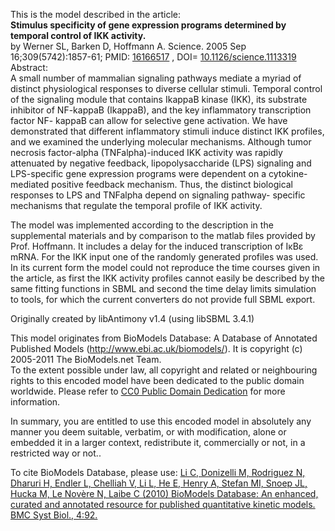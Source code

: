 

This is the model described in the article:  
**Stimulus specificity of gene expression programs determined by temporal control of IKK activity.**   
by Werner SL, Barken D, Hoffmann A. Science. 2005 Sep 16;309(5742):1857-61;
PMID: [16166517](http://www.ncbi.nlm.nih.gov/pubmed/16166517) , DOI=
[10.1126/science.1113319](http://dx.doi.org/10.1126/science.1113319)  
Abstract:  
A small number of mammalian signaling pathways mediate a myriad of distinct
physiological responses to diverse cellular stimuli. Temporal control of the
signaling module that contains IkappaB kinase (IKK), its substrate inhibitor
of NF-kappaB (IkappaB), and the key inflammatory transcription factor NF-
kappaB can allow for selective gene activation. We have demonstrated that
different inflammatory stimuli induce distinct IKK profiles, and we examined
the underlying molecular mechanisms. Although tumor necrosis factor-alpha
(TNFalpha)-induced IKK activity was rapidly attenuated by negative feedback,
lipopolysaccharide (LPS) signaling and LPS-specific gene expression programs
were dependent on a cytokine-mediated positive feedback mechanism. Thus, the
distinct biological responses to LPS and TNFalpha depend on signaling pathway-
specific mechanisms that regulate the temporal profile of IKK activity.

The model was implemented according to the description in the supplemental
materials and by comparison to the matlab files provided by Prof. Hoffmann. It
includes a delay for the induced transcription of IκBε mRNA. For the IKK input
one of the randomly generated profiles was used. In its current form the model
could not reproduce the time courses given in the article, as first the IKK
activity profiles cannot easily be described by the same fitting functions in
SBML and second the time delay limits simulation to tools, for which the
current converters do not provide full SBML export.

Originally created by libAntimony v1.4 (using libSBML 3.4.1)

This model originates from BioModels Database: A Database of Annotated
Published Models (http://www.ebi.ac.uk/biomodels/). It is copyright (c)
2005-2011 The BioModels.net Team.  
To the extent possible under law, all copyright and related or neighbouring
rights to this encoded model have been dedicated to the public domain
worldwide. Please refer to [CC0 Public Domain
Dedication](http://creativecommons.org/publicdomain/zero/1.0/) for more
information.

In summary, you are entitled to use this encoded model in absolutely any
manner you deem suitable, verbatim, or with modification, alone or embedded it
in a larger context, redistribute it, commercially or not, in a restricted way
or not..  
  
To cite BioModels Database, please use: [Li C, Donizelli M, Rodriguez N,
Dharuri H, Endler L, Chelliah V, Li L, He E, Henry A, Stefan MI, Snoep JL,
Hucka M, Le Novère N, Laibe C (2010) BioModels Database: An enhanced, curated
and annotated resource for published quantitative kinetic models. BMC Syst
Biol., 4:92.](http://www.ncbi.nlm.nih.gov/pubmed/20587024)

